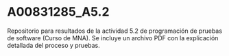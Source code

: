 # A00831285_A5.2
Repositorio para resultados de la actividad 5.2 de programación de pruebas de software (Curso de MNA). Se incluye un archivo PDF con la explicación detallada del proceso y pruebas.
